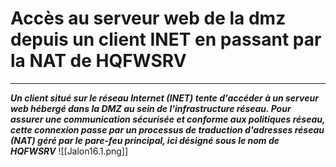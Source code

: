 # Accès au serveur web de la dmz depuis un client INET en passant par la NAT de HQFWSRV
***
***Un client situé sur le réseau Internet (INET) tente d'accéder à un serveur web hébergé dans la DMZ au sein de l'infrastructure réseau. Pour assurer une communication sécurisée et conforme aux politiques réseau, cette connexion passe par un processus de traduction d'adresses réseau (NAT) géré par le pare-feu principal, ici désigné sous le nom de HQFWSRV***
![[Jalon16.1.png]]
